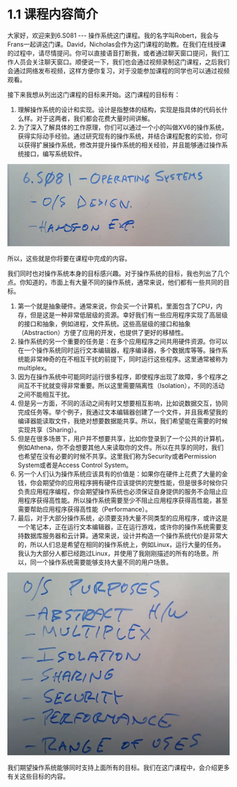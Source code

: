 # 1.1 课程内容简介

大家好，欢迎来到6.S081 --- 操作系统这门课程。我的名字叫Robert，我会与Frans一起讲这门课。David，Nicholas会作为这门课程的助教。在我们在线授课的过程中，请尽情提问。你可以直接语音打断我，或者通过聊天窗口提问，我们工作人员会关注聊天窗口。顺便说一下，我们也会通过视频录制这门课程，之后我们会通过网络发布视频，这样方便你复习，对于没能参加课程的同学也可以通过视频观看。

接下来我想从列出这门课程的目标来开始。这门课程的目标有：

1. 理解操作系统的设计和实现。设计是指整体的结构，实现是指具体的代码长什么样。对于这两者，我们都会花费大量时间讲解。
2. 为了深入了解具体的工作原理，你们可以通过一个小的叫做XV6的操作系统，获得实际动手经验。通过研究现有的操作系统，并结合课程配套的实验，你可以获得扩展操作系统，修改并提升操作系统的相关经验，并且能够通过操作系统接口，编写系统软件。

![](<../gitbook/assets/image (299).png>)

所以，这些就是你将要在课程中完成的内容。

我们同时也对操作系统本身的目标感兴趣。对于操作系统的目标，我也列出了几个点。你知道的，市面上有大量不同的操作系统，通常来说，他们都有一些共同的目标。

1. 第一个就是抽象硬件。通常来说，你会买一个计算机，里面包含了CPU，内存，但是这是一种非常低层级的资源。幸好我们有一些应用程序实现了高层级的接口和抽象，例如进程，文件系统。这些高层级的接口和抽象（Abstraction）方便了应用的开发，也提供了更好的移植性。
2. 操作系统的另一个重要的任务是：在多个应用程序之间共用硬件资源。你可以在一个操作系统同时运行文本编辑器，程序编译器，多个数据库等等。操作系统能非常神奇的在不相互干扰的前提下，同时运行这些程序。这里通常被称为multiplex。
3. 因为在操作系统中可能同时运行很多程序，即使程序出现了故障，多个程序之间互不干扰就变得非常重要。所以这里需要隔离性（Isolation），不同的活动之间不能相互干扰。
4. 但是另一方面，不同的活动之间有时又想要相互影响，比如说数据交互，协同完成任务等。举个例子，我通过文本编辑器创建了一个文件，并且我希望我的编译器能读取文件，我绝对想要数据能共享。所以，我们希望能在需要的时候实现共享（Sharing）。
5. 但是在很多场景下，用户并不想要共享，比如你登录到了一个公共的计算机，例如Athena，你不会想要其他人来读取你的文件。所以在共享的同时，我们也希望在没有必要的时候不共享。这里我们称为Security或者Permission System或者是Access Control System。
6. 另一个人们认为操作系统应该具有的价值是：如果你在硬件上花费了大量的金钱，你会期望你的应用程序拥有硬件应该提供的完整性能，但是很多时候你只负责应用程序编程，你会期望操作系统也必须保证自身提供的服务不会阻止应用程序获得高性能。所以操作系统需要至少不阻止应用程序获得高性能，甚至需要帮助应用程序获得高性能（Performance）。
7. 最后，对于大部分操作系统，必须要支持大量不同类型的应用程序，或许这是一个笔记本，正在运行文本编辑器，正在运行游戏，或许你的操作系统需要支持数据库服务器和云计算。通常来说，设计并构造一个操作系统代价是非常大的，所以人们总是希望在相同的操作系统上，例如Linux，运行大量的任务。我认为大部分人都已经跑过Linux，并使用了我刚刚描述的所有的场景。所以，同一个操作系统需要能够支持大量不同的用户场景。

![](<../gitbook/assets/image (340).png>)

我们期望操作系统能够同时支持上面所有的目标。我们在这门课程中，会介绍更多有关这些目标的内容。
